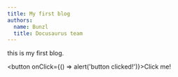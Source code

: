 ```yaml
---
title: My first blog
authors:
  name: Bunzl
  title: Docusaurus team
---
```



this is my first blog.

<button onClick={() => alert('button clicked!')}>Click me!</button>